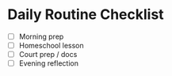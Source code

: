 # Daily Routine Checklist

- [ ] Morning prep  
- [ ] Homeschool lesson  
- [ ] Court prep / docs  
- [ ] Evening reflection  
